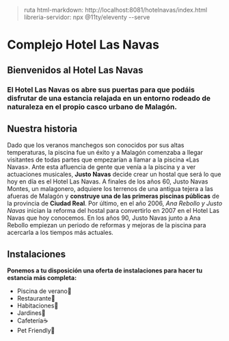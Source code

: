 > ruta html-markdown: http://localhost:8081/hotelnavas/index.html
> libreria-servidor: npx @11ty/eleventy --serve 
# Complejo Hotel Las Navas
## Bienvenidos al Hotel Las Navas
### El Hotel Las Navas os abre sus puertas para que podáis disfrutar de una estancia relajada en un entorno rodeado de naturaleza en el propio casco urbano de Malagón.

## Nuestra historia
Dado que los veranos manchegos son conocidos por sus altas temperaturas, la piscina fue un éxito y a Malagón comenzaba a llegar visitantes de todas partes que empezarían a llamar a la piscina «Las Navas». Ante esta afluencia de gente que venía a la piscina y a ver actuaciones musicales, **Justo Navas** decide crear un hostal que será lo que hoy en día es el Hotel Las Navas.
A finales de los años 60, Justo Navas Montes, un malagonero, adquiere los terrenos de una antigua tejera a las afueras de Malagón y **construye una de las primeras piscinas públicas** de la provincia de **Ciudad Real**.
Por último, en el año 2006, _Ana Rebollo y Justo Navas_ inician la reforma del hostal para convertirlo en 2007 en el Hotel Las Navas que hoy conocemos.
En los años 90, Justo Navas junto a Ana Rebollo empiezan un periodo de reformas y mejoras de la piscina para acercarla a los tiempos más actuales.

## Instalaciones
**Ponemos a tu disposición una oferta de instalaciones para hacer tu estancia más completa:**
* Piscina de verano👙
* Restaurante🍴
* Habitaciones🛌
* Jardines🌼
* Cafetería☕
* Pet Friendly🐶
